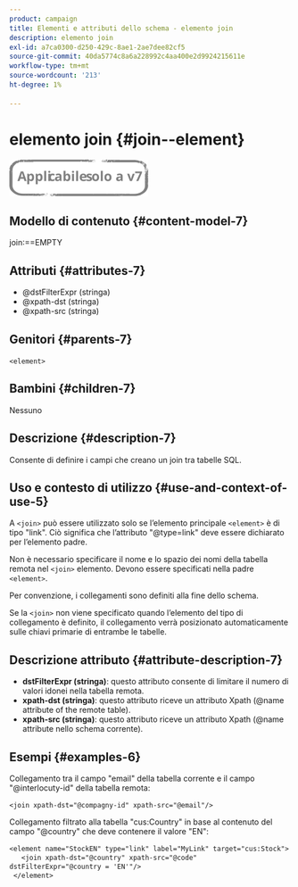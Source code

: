 ```yaml
---
product: campaign
title: Elementi e attributi dello schema - elemento join
description: elemento join
exl-id: a7ca0300-d250-429c-8ae1-2ae7dee82cf5
source-git-commit: 40da5774c8a6a228992c4aa400e2d9924215611e
workflow-type: tm+mt
source-wordcount: '213'
ht-degree: 1%

---
```


# elemento join {#join--element}

![](../../../assets/v7-only.svg)

## Modello di contenuto {#content-model-7}

join:==EMPTY

## Attributi {#attributes-7}

* @dstFilterExpr (stringa)
* @xpath-dst (stringa)
* @xpath-src (stringa)

## Genitori {#parents-7}

`<element>`

## Bambini {#children-7}

Nessuno

## Descrizione {#description-7}

Consente di definire i campi che creano un join tra tabelle SQL.

## Uso e contesto di utilizzo {#use-and-context-of-use-5}

A `<join>`  può essere utilizzato solo se l’elemento principale  `<element>`  è di tipo &quot;link&quot;. Ciò significa che l’attributo &quot;@type=link&quot; deve essere dichiarato per l’elemento padre.

Non è necessario specificare il nome e lo spazio dei nomi della tabella remota nel `<join>`  elemento. Devono essere specificati nella padre  `<element>`.

Per convenzione, i collegamenti sono definiti alla fine dello schema.

Se la `<join>` non viene specificato quando l’elemento del tipo di collegamento è definito, il collegamento verrà posizionato automaticamente sulle chiavi primarie di entrambe le tabelle.

## Descrizione attributo {#attribute-description-7}

* **dstFilterExpr (stringa)**: questo attributo consente di limitare il numero di valori idonei nella tabella remota.
* **xpath-dst (stringa)**: questo attributo riceve un attributo Xpath (@name attribute of the remote table).
* **xpath-src (stringa)**: questo attributo riceve un attributo Xpath (@name attribute nello schema corrente).

## Esempi {#examples-6}

Collegamento tra il campo &quot;email&quot; della tabella corrente e il campo &quot;@interlocuty-id&quot; della tabella remota:

```
<join xpath-dst="@compagny-id" xpath-src="@email"/>
```

Collegamento filtrato alla tabella &quot;cus:Country&quot; in base al contenuto del campo &quot;@country&quot; che deve contenere il valore &quot;EN&quot;:

```
<element name="StockEN" type="link" label="MyLink" target="cus:Stock">
   <join xpath-dst="@country" xpath-src="@code" dstFilterExpr="@country = 'EN'"/>
 </element>
```
